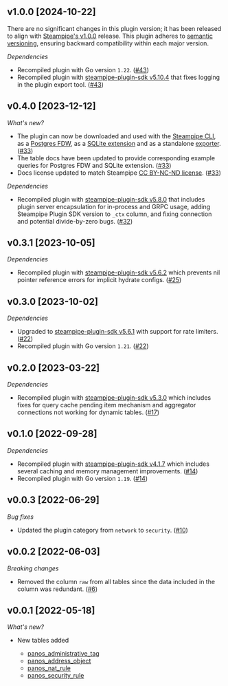 ## v1.0.0 [2024-10-22]

There are no significant changes in this plugin version; it has been released to align with [Steampipe's v1.0.0](https://steampipe.io/changelog/steampipe-cli-v1-0-0) release. This plugin adheres to [semantic versioning](https://semver.org/#semantic-versioning-specification-semver), ensuring backward compatibility within each major version.

_Dependencies_

- Recompiled plugin with Go version `1.22`. ([#43](https://github.com/turbot/steampipe-plugin-panos/pull/43))
- Recompiled plugin with [steampipe-plugin-sdk v5.10.4](https://github.com/turbot/steampipe-plugin-sdk/blob/develop/CHANGELOG.md#v5104-2024-08-29) that fixes logging in the plugin export tool. ([#43](https://github.com/turbot/steampipe-plugin-panos/pull/43))

## v0.4.0 [2023-12-12]

_What's new?_

- The plugin can now be downloaded and used with the [Steampipe CLI](https://steampipe.io/docs), as a [Postgres FDW](https://steampipe.io/docs/steampipe_postgres/overview), as a [SQLite extension](https://steampipe.io/docs//steampipe_sqlite/overview) and as a standalone [exporter](https://steampipe.io/docs/steampipe_export/overview). ([#33](https://github.com/turbot/steampipe-plugin-panos/pull/33))
- The table docs have been updated to provide corresponding example queries for Postgres FDW and SQLite extension. ([#33](https://github.com/turbot/steampipe-plugin-panos/pull/33))
- Docs license updated to match Steampipe [CC BY-NC-ND license](https://github.com/turbot/steampipe-plugin-panos/blob/main/docs/LICENSE). ([#33](https://github.com/turbot/steampipe-plugin-panos/pull/33))

_Dependencies_

- Recompiled plugin with [steampipe-plugin-sdk v5.8.0](https://github.com/turbot/steampipe-plugin-sdk/blob/main/CHANGELOG.md#v580-2023-12-11) that includes plugin server encapsulation for in-process and GRPC usage, adding Steampipe Plugin SDK version to `_ctx` column, and fixing connection and potential divide-by-zero bugs. ([#32](https://github.com/turbot/steampipe-plugin-panos/pull/32))

## v0.3.1 [2023-10-05]

_Dependencies_

- Recompiled plugin with [steampipe-plugin-sdk v5.6.2](https://github.com/turbot/steampipe-plugin-sdk/blob/main/CHANGELOG.md#v562-2023-10-03) which prevents nil pointer reference errors for implicit hydrate configs. ([#25](https://github.com/turbot/steampipe-plugin-panos/pull/25))

## v0.3.0 [2023-10-02]

_Dependencies_

- Upgraded to [steampipe-plugin-sdk v5.6.1](https://github.com/turbot/steampipe-plugin-sdk/blob/main/CHANGELOG.md#v561-2023-09-29) with support for rate limiters. ([#22](https://github.com/turbot/steampipe-plugin-panos/pull/22))
- Recompiled plugin with Go version `1.21`. ([#22](https://github.com/turbot/steampipe-plugin-panos/pull/22))

## v0.2.0 [2023-03-22]

_Dependencies_

- Recompiled plugin with [steampipe-plugin-sdk v5.3.0](https://github.com/turbot/steampipe-plugin-sdk/blob/main/CHANGELOG.md#v530-2023-03-16) which includes fixes for query cache pending item mechanism and aggregator connections not working for dynamic tables. ([#17](https://github.com/turbot/steampipe-plugin-panos/pull/17))

## v0.1.0 [2022-09-28]

_Dependencies_

- Recompiled plugin with [steampipe-plugin-sdk v4.1.7](https://github.com/turbot/steampipe-plugin-sdk/blob/main/CHANGELOG.md#v417-2022-09-08) which includes several caching and memory management improvements. ([#14](https://github.com/turbot/steampipe-plugin-panos/pull/14))
- Recompiled plugin with Go version `1.19`. ([#14](https://github.com/turbot/steampipe-plugin-panos/pull/14))

## v0.0.3 [2022-06-29]

_Bug fixes_

- Updated the plugin category from `network` to `security`. ([#10](https://github.com/turbot/steampipe-plugin-panos/pull/10))

## v0.0.2 [2022-06-03]

_Breaking changes_

- Removed the column `raw` from all tables since the data included in the column was redundant. ([#6](https://github.com/turbot/steampipe-plugin-panos/pull/6))

## v0.0.1 [2022-05-18]

_What's new?_

- New tables added

  - [panos_administrative_tag](https://hub.steampipe.io/plugins/turbot/panos/tables/panos_administrative_tag)
  - [panos_address_object](https://hub.steampipe.io/plugins/turbot/panos/tables/panos_address_object)
  - [panos_nat_rule](https://hub.steampipe.io/plugins/turbot/panos/tables/panos_nat_rule)
  - [panos_security_rule](https://hub.steampipe.io/plugins/turbot/panos/tables/panos_security_rule)
